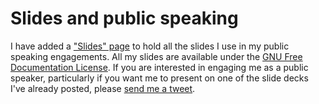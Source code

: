 # Slides and public speaking


I have added a ["Slides" page](http://ryepdx.com/slides/ "Slides" ) to hold
all the slides I use in my public speaking engagements. All my slides are
available under the [GNU Free Documentation
License](https://www.gnu.org/licenses/fdl.html). If you are interested in
engaging me as a public speaker, particularly if you want me to present on one
of the slide decks I've already posted, please [send me a
tweet](http://twitter.com/ryepdx).

